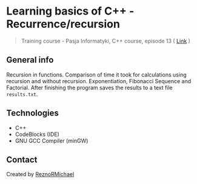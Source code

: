 # Learning basics of C++ - Recurrence/recursion
> Training course - Pasja Informatyki, C++ course, episode 13 ( [Link](https://www.youtube.com/watch?v=jNi_X5bvmQ0) )

## General info
Recursion in functions. Comparison of time it took for calculations using recursion and without recursion. Exponentiation, Fibonacci Sequence and Factorial. After finishing the program saves the results to a text file `results.txt`.

## Technologies
* C++
* CodeBlocks (IDE)
* GNU GCC Compiler (minGW)

## Contact
Created by [ReznoRMichael](https://github.com/ReznoRMichael)
